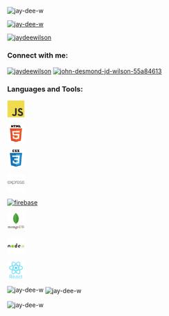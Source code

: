 <p align="left"> <img src="https://komarev.com/ghpvc/?username=jay-dee-w&label=Profile%20views&color=0e75b6&style=flat" alt="jay-dee-w" /> </p>

<p align="left"> <a href="https://github.com/ryo-ma/github-profile-trophy"><img src="https://github-profile-trophy.vercel.app/?username=jay-dee-w" alt="jay-dee-w" /></a> </p>

<p align="left"> <a href="https://twitter.com/jaydeewilson" target="blank"><img src="https://img.shields.io/twitter/follow/jaydeewilson?logo=twitter&style=for-the-badge" alt="jaydeewilson" /></a> </p>

<h3 align="left">Connect with me:</h3>
<p align="left">
<a href="https://twitter.com/jaydeewilson" target="blank"><img align="center" src="https://raw.githubusercontent.com/rahuldkjain/github-profile-readme-generator/master/src/images/icons/Social/twitter.svg" alt="jaydeewilson" height="30" width="40" /></a>
  <a href="https://linkedin.com/in/john-desmond-jd-wilson-55a84613" target="blank"><img align="center" src="https://raw.githubusercontent.com/rahuldkjain/github-profile-readme-generator/master/src/images/icons/Social/linked-in-alt.svg" alt="john-desmond-jd-wilson-55a84613" height="30" width="40" /></a>
</p>

<h3 align="left">Languages and Tools:</h3>
<p align="left"> 

<a href="https://developer.mozilla.org/en-US/docs/Web/JavaScript" target="_blank"> <img src="https://raw.githubusercontent.com/devicons/devicon/master/icons/javascript/javascript-original.svg" alt="javascript" width="40" height="40"/> </a> 

<a href="https://www.w3.org/html/" target="_blank"> <img src="https://raw.githubusercontent.com/devicons/devicon/master/icons/html5/html5-original-wordmark.svg" alt="html5" width="40" height="40"/> </a>

<a href="https://www.w3schools.com/css/" target="_blank"> <img src="https://raw.githubusercontent.com/devicons/devicon/master/icons/css3/css3-original-wordmark.svg" alt="css3" width="40" height="40"/> </a>

<a href="https://expressjs.com" target="_blank"> <img src="https://raw.githubusercontent.com/devicons/devicon/master/icons/express/express-original-wordmark.svg" alt="express" width="40" height="40"/> </a> 

<a href="https://firebase.google.com/" target="_blank"> <img src="https://www.vectorlogo.zone/logos/firebase/firebase-icon.svg" alt="firebase" width="40" height="40"/> </a> 

<a href="https://www.mongodb.com/" target="_blank"> <img src="https://raw.githubusercontent.com/devicons/devicon/master/icons/mongodb/mongodb-original-wordmark.svg" alt="mongodb" width="40" height="40"/> </a> 

<a href="https://nodejs.org" target="_blank"> <img src="https://raw.githubusercontent.com/devicons/devicon/master/icons/nodejs/nodejs-original-wordmark.svg" alt="nodejs" width="40" height="40"/> </a> 

<a href="https://reactjs.org/" target="_blank"> <img src="https://raw.githubusercontent.com/devicons/devicon/master/icons/react/react-original-wordmark.svg" alt="react" width="40" height="40"/> </a> </p>

<p><img align="left" src="https://github-readme-stats.vercel.app/api/top-langs?username=jay-dee-w&show_icons=true&locale=en&layout=compact" alt="jay-dee-w" /></p>

<p>&nbsp;<img align="center" src="https://github-readme-stats.vercel.app/api?username=jay-dee-w&show_icons=true&locale=en" alt="jay-dee-w" /></p>

<p><img align="center" src="https://github-readme-streak-stats.herokuapp.com/?user=jay-dee-w&" alt="jay-dee-w" /></p>

